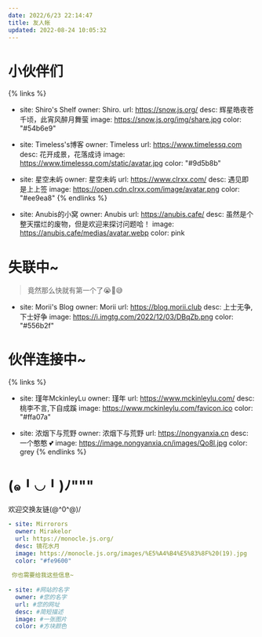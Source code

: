 ```yaml
---
date: 2022/6/23 22:14:47
title: 友人帐
updated: 2022-08-24 10:05:32
---
```

# 小伙伴们
{% links %}
- site: Shiro's Shelf
  owner: Shiro.
  url: https://snow.js.org/
  desc: 辉星皓夜苍千顷，此宵风醉月舞萤
  image: https://snow.js.org/img/share.jpg
  color: "#54b6e9"
  
- site: Timeless's博客
  owner: Timeless
  url: https://www.timelessq.com
  desc: 花开成景，花落成诗 
  image: https://www.timelessq.com/static/avatar.jpg
  color: "#9d5b8b"
  
- site: 星空未屿
  owner: 星空未屿
  url: https://www.clrxx.com/
  desc: 遇见即是上上签
  image: https://open.cdn.clrxx.com/image/avatar.png
  color: "#ee9ea8"
{% endlinks %}
  
- site: Anubis的小窝
  owner: Anubis
  url: https://anubis.cafe/
  desc: 虽然是个整天摆烂的废物，但是欢迎来探讨问题哈！
  image: https://anubis.cafe/medias/avatar.webp
  color: pink

# 失联中~
> 竟然那么快就有第一个了😭🤣😅
  
- site: Morii's Blog
  owner: Morii
  url: https://blog.morii.club
  desc: 上士无争,下士好争
  image: https://i.imgtg.com/2022/12/03/DBqZb.png
  color: "#556b2f"

# 伙伴连接中~
{% links %}
  
- site: 瑾年MckinleyLu
  owner: 瑾年
  url: https://www.mckinleylu.com/
  desc: 桃李不言,下自成蹊
  image: https://www.mckinleylu.com/favicon.ico
  color: "#ffa07a"
  
- site: 浓烟下与荒野
  owner: 浓烟下与荒野
  url: https://nongyanxia.cn
  desc: 一个憨憨 💕
  image: https://image.nongyanxia.cn/images/Qo8l.jpg
  color: grey
{% endlinks %}

# (๑╹◡╹)ﾉ"""
欢迎交换友链\(@^0^@)/  
```yml
- site: Mirrorors
  owner: Mirakelor
  url: https://monocle.js.org/
  desc: 镜花水月
  image: https://monocle.js.org/images/%E5%A4%B4%E5%83%8F%20(19).jpg
  color: "#fe9600"
  
 你也需要给我这些信息~
 
- site: #网站的名字
  owner: #您的名字
  url: #您的网址
  desc: #简短描述
  image: #一张图片
  color: #方块颜色
```